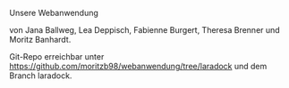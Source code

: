 Unsere Webanwendung 

von Jana Ballweg, Lea Deppisch, Fabienne Burgert, Theresa Brenner und Moritz Banhardt.

Git-Repo erreichbar unter https://github.com/moritzb98/webanwendung/tree/laradock und dem Branch laradock.
